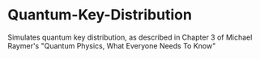 # Quantum-Key-Distribution
Simulates quantum key distribution, as described in Chapter 3 of Michael Raymer's "Quantum Physics, What Everyone Needs To Know"
